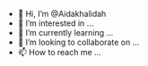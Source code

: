- 👋 Hi, I’m @Aidakhalidah
- 👀 I’m interested in ...
- 🌱 I’m currently learning ...
- 💞️ I’m looking to collaborate on ...
- 📫 How to reach me ...

<!---
Aidakhalidah/Aidakhalidah is a ✨ special ✨ repository because its `README.md` (this file) appears on your GitHub profile.
You can click the Preview link to take a look at your changes.
--->
